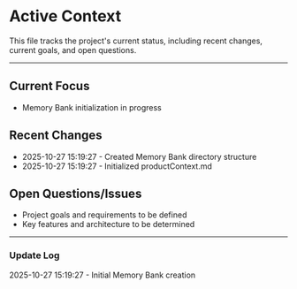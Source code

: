 # Active Context

This file tracks the project's current status, including recent changes, current goals, and open questions.

---

## Current Focus

*   Memory Bank initialization in progress

## Recent Changes

*   2025-10-27 15:19:27 - Created Memory Bank directory structure
*   2025-10-27 15:19:27 - Initialized productContext.md

## Open Questions/Issues

*   Project goals and requirements to be defined
*   Key features and architecture to be determined

---

### Update Log
2025-10-27 15:19:27 - Initial Memory Bank creation